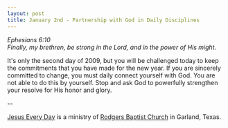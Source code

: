 ```yaml
---
layout: post
title: January 2nd - Partnership with God in Daily Disciplines
---
```


_Ephesians 6:10  
Finally, my brethren, be strong in the Lord, and in the power of His
might._

It's only the second day of 2009, but you will be challenged today
to keep the commitments that you have made for the new year. If you
are sincerely committed to change, you must daily connect yourself
with God. You are not able to do this by yourself. Stop and ask God
to powerfully strengthen your resolve for His honor and glory.

 --

<a href=http://jesuseveryday.net>Jesus Every Day</a> is a ministry of <a href=http://rodgersbaptist.net>Rodgers Baptist Church</a> in Garland, Texas.
